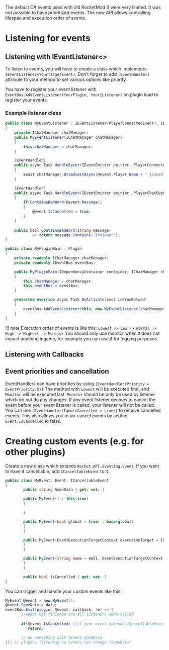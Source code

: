 The default C# events used with old RocketMod 4 were very limited. It was not possible to have prioritized events. The new API allows controlling lifespan and execution order of events.

# Listening for events

## Listening with IEventListener<>
To listen to events, you will have to create a class which implements `IEventListener<YourTargetEvent>`. 
Don't forget to add `[EventHandler]` attribute to your method to set various options like priority.

You have to register your event listener with `EventBus.AddEventListener(YourPlugin, YourIListener)` on plugin load to register your events. 

### Example listener class

```cs
public class MyEventListener : IEventListener<PlayerConnectedEvent>, IEventListener<PlayerChatEvent>
{
    private IChatManager chatManager;
    public MyEventListener(IChatManager chatManager)
    {
        this.chatManager = chatManager;
    }

    [EventHandler]
    public async Task HandleEvent(IEventEmitter emitter, PlayerConnectedEvent @event)
    {
        await chatManager.BroadcastAsync(@event.Player.Name + " joined");
    }

    [EventHandler]
    public async Task HandleEvent(IEventEmitter emitter, PlayerChatEvent @event)
    { 
        if(ContainsBadWord(@event.Message))
        {
            @event.IsCancelled = true;
        }
    }
    
    public bool ContainsBadWord(string message)
            => return message.Contains("Trojaner");
}

public class MyPluginMain : Plugin
{
    private readonly IChatManager chatManager;
    private readonly IEventBus eventBus;

    public MyPluginMain(IDependencyContainer container, IChatManager chatManager, IEventBus eventBus) : base("MyPlugin", container)
    {
        this.chatManager = chatManager;
        this.eventBus = eventBus;
    }

    protected override async Task OnActivate(bool isFromReload)
    {
        eventBus.AddEventListener(this, new MyEventListener(chatManager));
    }
}
```

!!! note Execution order of events is like this:
`Lowest -> Low -> Normal -> High -> Highest -> Monitor`
You should only use monitor when it does not impact anything ingame, for example you can use it for logging purposes.

## Listening with Callbacks

## Event priorities and cancellation
EventHandlers can have priorities by using `[EventHandler(Priority = EventPriority.X)]`
The method with `Lowest` will be executed first, and `Monitor` will be executed last. `Monitor` should be only be used by listener which do not do any changes.
If any event listener decides to cancel the event before your event listener is called, your listener will not be called.
You can use `[EventHandler(IgnoreCancelled = true)]` to receive cancelled events. This also allows you to un-cancel events by setting `Event.IsCancelled` to false.

# Creating custom events (e.g. for other plugins)
Create a new class which extends `Rocket.API.Eventing.Event`. If you want to have it cancellable, add `ICancellableEvent` to it. 

```cs
public class MyEvent: Event, ICancellableEvent
{
        public string SomeData { get; set; }

        public MyEvent() : this(true)
        {

        }

        public MyEvent(bool global = true) : base(global)
        {
        }

        public MyEvent(EventExecutionTargetContext executionTarget = EventExecutionTargetContext.Sync, bool global = true) : base(executionTarget, global)
        {
        }

        public MyEvent(string name = null, EventExecutionTargetContext executionTarget = EventExecutionTargetContext.Sync, bool global = true) : base(name, executionTarget, global)
        {
        }

        public bool IsCancelled { get; set; }
}
```

You can trigger and handle your custom events like this:

```cs
MyEvent @event = new MyEvent();
@event.SomeData = data; 
eventBus.Emit(plugin, @event, callback: (e) => {
       //event has finished and all listeners were called
       
       if(@event.IsCancelled) //if your event extends ICancellableEvent
          return;

       // do something with @event.SomeData        
}); // plugins listening to events can change "SomeData"
```
